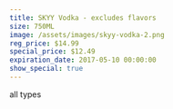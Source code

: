 ```yaml
---
title: SKYY Vodka - excludes flavors
size: 750ML
image: /assets/images/skyy-vodka-2.png
reg_price: $14.99
special_price: $12.49
expiration_date: 2017-05-10 00:00:00
show_special: true
---
```



all types